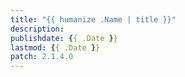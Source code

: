 ```yaml
---
title: "{{ humanize .Name | title }}"
description: 
publishdate: {{ .Date }}
lastmod: {{ .Date }}
patch: 2.1.4.0
---
```


